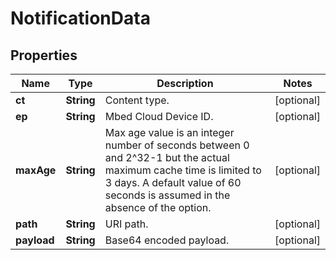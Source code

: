 
# NotificationData

## Properties
Name | Type | Description | Notes
------------ | ------------- | ------------- | -------------
**ct** | **String** | Content type. |  [optional]
**ep** | **String** | Mbed Cloud Device ID. |  [optional]
**maxAge** | **String** | Max age value is an integer number of seconds between 0 and 2^32-1 but the actual maximum cache time is limited to 3 days. A default value of 60 seconds is assumed in the absence of the option.  |  [optional]
**path** | **String** | URI path. |  [optional]
**payload** | **String** | Base64 encoded payload. |  [optional]



